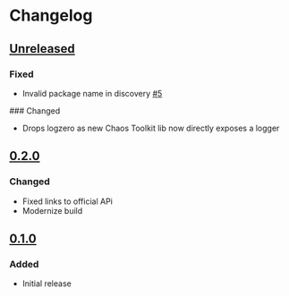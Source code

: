 # Changelog

## [Unreleased][]

[Unreleased]: https://github.com/chaostoolkit-incubator/chaostoolkit-service-fabric/compare/0.2.0...HEAD

### Fixed

* Invalid package name in discovery [#5][5]

[5]: https://github.com/chaostoolkit-incubator/chaostoolkit-service-fabric/issues/5

### Changed

* Drops logzero as new Chaos Toolkit lib now directly exposes a logger

## [0.2.0][]

[0.2.0]: https://github.com/chaostoolkit-incubator/chaostoolkit-service-fabric/compare/0.1.0...0.2.0


### Changed

- Fixed links to official APi
- Modernize build


## [0.1.0][]

[0.1.0]: https://github.com/chaostoolkit-incubator/chaostoolkit-service-fabric/tree/0.1.0

### Added

-   Initial release
